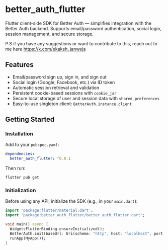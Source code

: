 # better_auth_flutter

Flutter client-side SDK for Better Auth — simplifies integration with the Better Auth backend. Supports email/password authentication, social login, session management, and secure storage.

P.S if you have any suggestions or want to contribute to this, reach out to me here https://x.com/ekaksh_janweja

## Features

- Email/password sign up, sign in, and sign out
- Social login (Google, Facebook, etc.) via ID token
- Automatic session retrieval and validation
- Persistent cookie-based sessions with `cookie_jar`
- Secure local storage of user and session data with `shared_preferences`
- Easy-to-use singleton client: `BetterAuth.instance.client`

## Getting Started

### Installation

Add to your `pubspec.yaml`:

```yaml
dependencies:
  better_auth_flutter: ^0.0.1
```

Then run:

```bash
flutter pub get
```

### Initialization

Before using any API, initialize the SDK (e.g., in your `main.dart`):

```dart
import 'package:flutter/material.dart';
import 'package:better_auth_flutter/better_auth_flutter.dart';

void main() async {
  WidgetsFlutterBinding.ensureInitialized();
  BetterAuth.init(baseUrl: Uri(scheme: "http", host: "localhost", port: 8080)); //URI of your backend
  runApp(MyApp());
}
```
